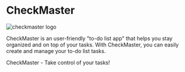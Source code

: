 # CheckMaster

![checkmaster logo](https://photos.app.goo.gl/5Q8SH3zt9ju3TfHz7)

CheckMaster is an user-friendly "to-do list app" that helps you stay organized and on top of your tasks. With CheckMaster, you can easily create and manage your to-do list tasks.

CheckMaster - Take control of your tasks!


